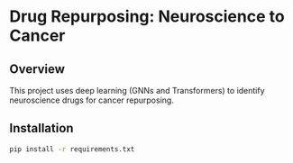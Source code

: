 # Drug Repurposing: Neuroscience to Cancer

## Overview

This project uses deep learning (GNNs and Transformers) to identify neuroscience drugs for cancer repurposing.

## Installation

```bash
pip install -r requirements.txt
```
